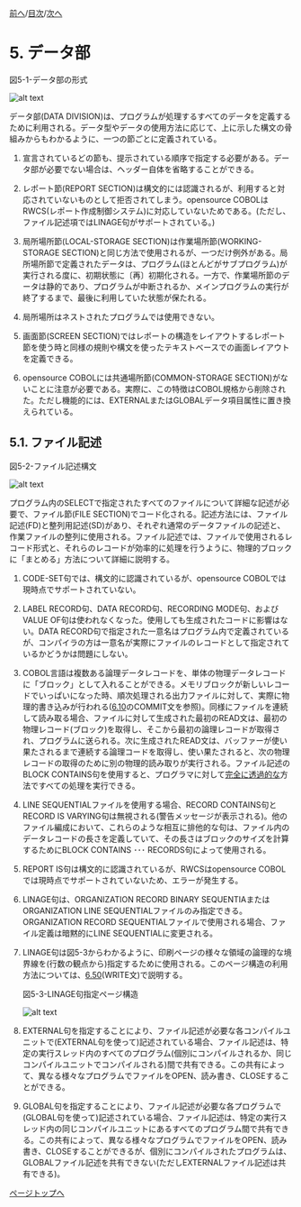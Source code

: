 <!--navi start1-->
[前へ](4-2-2.md)/[目次](https://momo2584.github.io/opensourcecobol.github.io/markdown/TOC.html)/[次へ](5-2.md)
<!--navi end1-->
# 5. データ部

図5-1-データ部の形式

![alt text](Image/5-1.png)

データ部(DATA DIVISION)は、プログラムが処理するすべてのデータを定義するために利用される。データ型やデータの使用方法に応じて、上に示した構文の骨組みからもわかるように、一つの節ごとに定義されている。

1. 宣言されているどの節も、提示されている順序で指定する必要がある。データ部が必要でない場合は、ヘッダー自体を省略することができる。

2. レポート節(REPORT SECTION)は構文的には認識されるが、利用すると対応されていないものとして拒否されてしまう。opensource COBOLはRWCS(レポート作成制御システム)に対応していないためである。(ただし、ファイル記述項ではLINAGE句がサポートされている。)

3. 局所場所節(LOCAL-STORAGE SECTION)は作業場所節(WORKING-STORAGE SECTION)と同じ方法で使用されるが、一つだけ例外がある。局所場所節で定義されたデータは、プログラム(ほとんどがサブプログラム)が実行される度に、初期状態に〔再〕初期化される。一方で、作業場所節のデータは静的であり、プログラムが中断されるか、メインプログラムの実行が終了するまで、最後に利用していた状態が保たれる。

4. 局所場所はネストされたプログラムでは使用できない。

5. 画面節(SCREEN SECTION)ではレポートの構造をレイアウトするレポート節を使う時と同様の規則や構文を使ったテキストベースでの画面レイアウトを定義できる。

6. opensource COBOLには共通場所節(COMMON-STORAGE SECTION)がないことに注意が必要である。実際に、この特徴はCOBOL規格から削除された。ただし機能的には、EXTERNALまたはGLOBALデータ項目属性に置き換えられている。

## 5.1. ファイル記述

図5-2-ファイル記述構文

![alt text](Image/5-2.png)

プログラム内のSELECTで指定されたすべてのファイルについて詳細な記述が必要で、ファイル節(FILE SECTION)でコード化される。記述方法には、ファイル記述(FD)と整列用記述(SD)があり、それぞれ通常のデータファイルの記述と、作業ファイルの整列に使用される。ファイル記述では、ファイルで使用されるレコード形式と、それらのレコードが効率的に処理を行うように、物理的ブロックに「まとめる」方法について詳細に説明する。

1. CODE-SET句では、構文的に認識されているが、opensource COBOLでは現時点でサポートされていない。

2. LABEL RECORD句、DATA RECORD句、RECORDING MODE句、およびVALUE OF句は使われなくなった。使用しても生成されたコードに影響はない。DATA RECORD句で指定された一意名はプログラム内で定義されているが、コンパイラの方は一意名が実際にファイルのレコードとして指定されているかどうかは問題にしない。

3. COBOL言語は複数ある論理データレコードを、単体の物理データレコードに「ブロック」として入れることができる。メモリブロックが新しいレコードでいっぱいになった時、順次処理される出力ファイルに対して、実際に物理的書き込みが行われる([6.10](6-10.md)のCOMMIT文を参照)。同様にファイルを連続して読み取る場合、ファイルに対して生成された最初のREAD文は、最初の物理レコード(ブロック)を取得し、そこから最初の論理レコードが取得され、プログラムに送られる。次に生成されたREAD文は、バッファーが使い果たされるまで連続する論理コードを取得し、使い果たされると、次の物理レコードの取得のために別の物理的読み取りが実行される。ファイル記述のBLOCK CONTAINS句を使用すると、プログラマに対して<u>完全に透過的な</u>方法ですべての処理を実行できる。

4. LINE SEQUENTIALファイルを使用する場合、RECORD CONTAINS句とRECORD IS VARYING句は無視される(警告メッセージが表示される)。他のファイル編成において、これらのような相互に排他的な句は、ファイル内のデータレコードの長さを定義していて、その長さはブロックのサイズを計算するためにBLOCK CONTAINS ･･･ RECORDS句によって使用される。

5. REPORT IS句は構文的に認識されているが、RWCSはopensource COBOLでは現時点でサポートされていないため、エラーが発生する。

6. LINAGE句は、ORGANIZATION RECORD BINARY SEQUENTIAまたはORGANIZATION LINE SEQUENTIALファイルのみ指定できる。ORGANIZATION RECORD SEQUENTIALファイルで使用される場合、ファイル定義は暗黙的にLINE SEQUENTIALに変更される。

7. LINAGE句は図5-3からわかるように、印刷ページの様々な領域の論理的な境界線を(行数の観点から)指定するために使用される。このページ構造の利用方法については、[6.50](6-50.md)(WRITE文)で説明する。

    図5-3-LINAGE句指定ページ構造

    ![alt text](Image/5-3.png)

8. EXTERNAL句を指定することにより、ファイル記述が必要な各コンパイルユニットで(EXTERNAL句を使って)記述されている場合、ファイル記述は、特定の実行スレッド内のすべてのプログラム(個別にコンパイルされるか、同じコンパイルユニットでコンパイルされる)間で共有できる。この共有によって、異なる様々なプログラムでファイルをOPEN、読み書き、CLOSEすることができる。

9. GLOBAL句を指定することにより、ファイル記述が必要な各プログラムで(GLOBAL句を使って)記述されている場合、ファイル記述は、特定の実行スレッド内の同じコンパイルユニットにあるすべてのプログラム間で共有できる。この共有によって、異なる様々なプログラムでファイルをOPEN、読み書き、CLOSEすることができるが、個別にコンパイルされたプログラムは、GLOBALファイル記述を共有できない(ただしEXTERNALファイル記述は共有できる)。

<!--navi start2-->

[ページトップへ](5-1.md)
<!--navi end2-->

